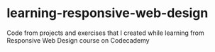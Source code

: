 # learning-responsive-web-design
Code from projects and exercises that I created while learning from Responsive Web Design course on Codecademy
